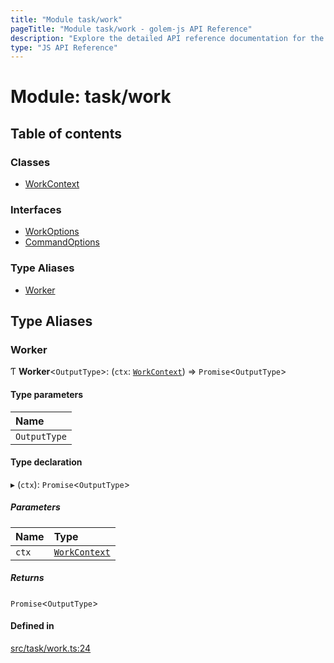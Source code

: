 ```yaml
---
title: "Module task/work"
pageTitle: "Module task/work - golem-js API Reference"
description: "Explore the detailed API reference documentation for the Module task/work within the golem-js SDK for the Golem Network."
type: "JS API Reference"
---
```

# Module: task/work

## Table of contents

### Classes

- [WorkContext](../classes/task_work.WorkContext)

### Interfaces

- [WorkOptions](../interfaces/task_work.WorkOptions)
- [CommandOptions](../interfaces/task_work.CommandOptions)

### Type Aliases

- [Worker](task_work#worker)

## Type Aliases

### Worker

Ƭ **Worker**\<`OutputType`\>: (`ctx`: [`WorkContext`](../classes/task_work.WorkContext)) => `Promise`\<`OutputType`\>

#### Type parameters

| Name |
| :------ |
| `OutputType` |

#### Type declaration

▸ (`ctx`): `Promise`\<`OutputType`\>

##### Parameters

| Name | Type |
| :------ | :------ |
| `ctx` | [`WorkContext`](../classes/task_work.WorkContext) |

##### Returns

`Promise`\<`OutputType`\>

#### Defined in

[src/task/work.ts:24](https://github.com/golemfactory/golem-js/blob/9789a95/src/task/work.ts#L24)
